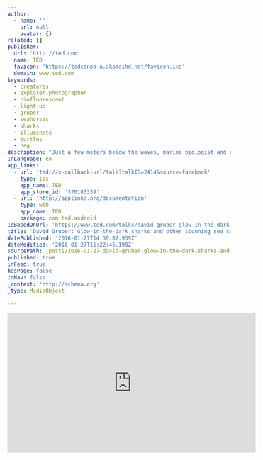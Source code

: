 ```yaml
---
author:
  - name: ''
    url: null
    avatar: {}
related: []
publisher:
  url: 'http://ted.com'
  name: TED
  favicon: 'https://tedcdnpa-a.akamaihd.net/favicon.ico'
  domain: www.ted.com
keywords:
  - creatures
  - explorer-photographer
  - biofluorescent
  - light-up
  - gruber
  - seahorses
  - sharks
  - illuminate
  - turtles
  - beg
description: "Just a few meters below the waves, marine biologist and explorer-photographer David Gruber discovered something amazing -- a surprising new range of sea creatures that glow in many colors in the ocean's dim blue light. Join his journey in search of biofluorescent sharks, seahorses, sea turtles and more, and learn how these light-up creatures could illuminate a new understanding of our own brains."
inLanguage: en
app_links:
  - url: 'ted://x-callback-url/talk?talkID=2414&source=facebook'
    type: ios
    app_name: TED
    app_store_id: '376183339'
  - url: 'http://applinks.org/documentation'
    type: web
    app_name: TED
    package: com.ted.android
isBasedOnUrl: 'https://www.ted.com/talks/david_gruber_glow_in_the_dark_sharks_and_other_stunning_sea_creatures'
title: 'David Gruber: Glow-in-the-dark sharks and other stunning sea creatures'
datePublished: '2016-01-27T14:39:07.939Z'
dateModified: '2016-01-27T11:22:45.198Z'
sourcePath: _posts/2016-01-27-david-gruber-glow-in-the-dark-sharks-and-other-stunning-sea.md
published: true
inFeed: true
hasPage: false
inNav: false
_context: 'http://schema.org'
_type: MediaObject

---
```

<iframe src="https://cdn.embedly.com/widgets/media.html?src=https%3A%2F%2Fembed-ssl.ted.com%2Ftalks%2Fdavid_gruber_glow_in_the_dark_sharks_and_other_stunning_sea_creatures.html&amp;url=https%3A%2F%2Fwww.ted.com%2Ftalks%2Fdavid_gruber_glow_in_the_dark_sharks_and_other_stunning_sea_creatures&amp;image=http%3A%2F%2Ftedcdnpe-a.akamaihd.net%2Fimages%2Fted%2F75691381e10bbe11a8352d4d3ade1fc752ef6e39_240x180.jpg%3Flang%3Den&amp;key=b7d04c9b404c499eba89ee7072e1c4f7&amp;type=text%2Fhtml&amp;schema=ted" width="560" height="315" scrolling="no" frameborder="0" allowfullscreen="allowfullscreen" style=""></iframe>